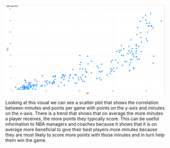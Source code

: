 ![Screenshot](https://github.com/Tommy-Fugal/capstone/blob/main/Screenshot%202025-04-23%20113946.png?raw=true)

Looking at this visual we can see a scatter plot that shows the correlation between minutes and points per game with points on the y-axis and minutes on the x-axis. There is a trend that shows that on average the more minutes a player receives, the more points they typically score. This can be useful information to NBA managers and coaches because it shows that it is on average more beneficial to give their best players more minutes because they are most likely to score more points with those minutes and in turn help them win the game.
